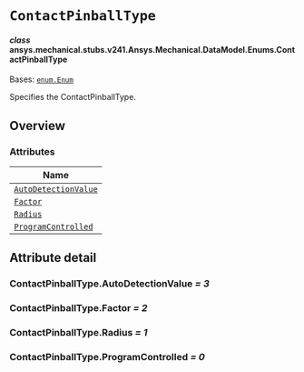 # `ContactPinballType`

<a id="ansys.mechanical.stubs.v241.Ansys.Mechanical.DataModel.Enums.ContactPinballType"></a>

#### *class* ansys.mechanical.stubs.v241.Ansys.Mechanical.DataModel.Enums.ContactPinballType

Bases: [`enum.Enum`](https://docs.python.org/3/library/enum.html#enum.Enum)

Specifies the ContactPinballType.

<!-- !! processed by numpydoc !! -->

<a id="overview"></a>

## Overview

### Attributes

| Name |
| ------------------------------------------------------------------ |
| [`AutoDetectionValue`](#ContactPinballType.AutoDetectionValue) |
| [`Factor`](#ContactPinballType.Factor) |
| [`Radius`](#ContactPinballType.Radius) |
| [`ProgramControlled`](#ContactPinballType.ProgramControlled) |

<a id="attribute-detail"></a>

## Attribute detail

<a id="ContactPinballType.AutoDetectionValue"></a>

### ContactPinballType.AutoDetectionValue *= 3*

<a id="ContactPinballType.Factor"></a>

### ContactPinballType.Factor *= 2*

<a id="ContactPinballType.Radius"></a>

### ContactPinballType.Radius *= 1*

<a id="ContactPinballType.ProgramControlled"></a>

### ContactPinballType.ProgramControlled *= 0*



